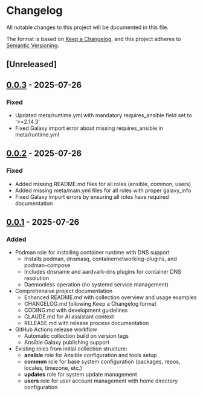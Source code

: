 # Changelog

All notable changes to this project will be documented in this file.

The format is based on [Keep a Changelog](https://keepachangelog.com/en/1.0.0/),
and this project adheres to [Semantic Versioning](https://semver.org/spec/v2.0.0.html).

## [Unreleased]

## [0.0.3] - 2025-07-26

### Fixed
- Updated meta/runtime.yml with mandatory requires_ansible field set to '>=2.14.3'
- Fixed Galaxy import error about missing requires_ansible in meta/runtime.yml

## [0.0.2] - 2025-07-26

### Fixed
- Added missing README.md files for all roles (ansible, common, users)
- Added missing meta/main.yml files for all roles with proper galaxy_info
- Fixed Galaxy import errors by ensuring all roles have required documentation

## [0.0.1] - 2025-07-26

### Added
- Podman role for installing container runtime with DNS support
  - Installs podman, dnsmasq, containernetworking-plugins, and podman-compose
  - Includes dnsname and aardvark-dns plugins for container DNS resolution
  - Daemonless operation (no systemd service management)
- Comprehensive project documentation
  - Enhanced README.md with collection overview and usage examples
  - CHANGELOG.md following Keep a Changelog format
  - CODING.md with development guidelines
  - CLAUDE.md for AI assistant context
  - RELEASE.md with release process documentation
- GitHub Actions release workflow
  - Automatic collection build on version tags
  - Ansible Galaxy publishing support
- Existing roles from initial collection structure:
  - **ansible** role for Ansible configuration and tools setup
  - **common** role for base system configuration (packages, repos, locales, timezone, etc.)
  - **updates** role for system update management
  - **users** role for user account management with home directory configuration

[0.0.3]: https://github.com/mkbrechtel/sys/compare/v0.0.2...v0.0.3
[0.0.2]: https://github.com/mkbrechtel/sys/compare/v0.0.1...v0.0.2
[0.0.1]: https://github.com/mkbrechtel/sys/releases/tag/v0.0.1
